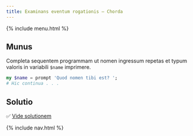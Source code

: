 ```yaml
---
title: Examinans eventum rogationis — Chorda
---
```


{% include menu.html %}

## Munus

Completa sequentem programmam ut nomen ingressum repetas et typum valoris in variabili `$name` imprimere.

```raku
my $name = prompt 'Quod nomen tibi est? ';
# Hic continua . . .
```

## Solutio

✅ [Vide solutionem](solution)

{% include nav.html %}